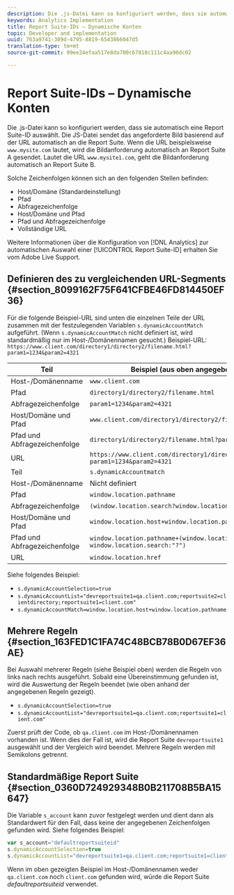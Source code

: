 ```yaml
---
description: Die .js-Datei kann so konfiguriert werden, dass sie automatisch eine Report Suite-ID auswählt.
keywords: Analytics Implementation
title: Report Suite-IDs – Dynamische Konten
topic: Developer and implementation
uuid: 763a9741-309d-4795-8819-6543866047d5
translation-type: tm+mt
source-git-commit: 99ee24efaa517e8da700c67818c111c4aa90dc02

---
```



# Report Suite-IDs – Dynamische Konten

Die .js-Datei kann so konfiguriert werden, dass sie automatisch eine Report Suite-ID auswählt. Die JS-Datei sendet das angeforderte Bild basierend auf der URL automatisch an die Report Suite. Wenn die URL beispielsweise `www.mysite.com` lautet, wird die Bildanforderung automatisch an Report Suite A gesendet. Lautet die URL `www.mysite1.com`, geht die Bildanforderung automatisch an Report Suite B.

Solche Zeichenfolgen können sich an den folgenden Stellen befinden:

* Host/Domäne (Standardeinstellung)
* Pfad
* Abfragezeichenfolge
* Host/Domäne und Pfad
* Pfad und Abfragezeichenfolge
* Vollständige URL

Weitere Informationen über die Konfiguration von [!DNL Analytics] zur automatischen Auswahl einer [!UICONTROL Report Suite-ID] erhalten Sie vom Adobe Live Support.

## Definieren des zu vergleichenden URL-Segments {#section_8099162F75F641CFBE46FD814450EF36}

Für die folgende Beispiel-URL sind unten die einzelnen Teile der URL zusammen mit der festzulegenden Variablen `s.dynamicAccountMatch` aufgeführt. (Wenn `s.dynamicAccountMatch` nicht definiert ist, wird standardmäßig nur im Host-/Domänennamen gesucht.)
Beispiel-URL: `https://www.client.com/directory1/directory2/filename.html?param1=1234&param2=4321`

| Teil | Beispiel (aus oben angegebener URL) |
|---|---|
| Host-/Domänenname | `www.client.com` |
| Pfad | `directory1/directory2/filename.html` |
| Abfragezeichenfolge | `param1=1234&param2=4321` |
| Host/Domäne und Pfad | `www.client.com/directory1/directory2/filename.html` |
| Pfad und Abfragezeichenfolge | `directory1/directory2/filename.html?param1=1234&param2=4321` |
| URL | `https://www.client.com/directory1/directory2/filename.html?param1=1234&param2=4321` |
| Teil | `s.dynamicAccountmatch` |
| Host-/Domänenname | Nicht definiert |
| Pfad | `window.location.pathname` |
| Abfragezeichenfolge | `(window.location.search?window.location.search:"?")` |
| Host/Domäne und Pfad | `window.location.host+window.location.pathname` |
| Pfad und Abfragezeichenfolge | `window.location.pathname+(window.location.search?window.location.search:"?")` |
| URL | `window.location.href` |

Siehe folgendes Beispiel:

* `s.dynamicAccountSelection=true`
* `s.dynamicAccountList="devreportsuite1=qa.client.com;reportsuite2=clientdirectory;reportsuite1=client.com"`
* `s.dynamicAccountMatch=window.location.host+window.location.pathname`

## Mehrere Regeln {#section_163FED1C1FA74C48BCB78B0D67EF36AE}

Bei Auswahl mehrerer Regeln (siehe Beispiel oben) werden die Regeln von links nach rechts ausgeführt. Sobald eine Übereinstimmung gefunden ist, wird die Auswertung der Regeln beendet (wie oben anhand der angegebenen Regeln gezeigt).

* `s.dynamicAccountSelection=true`
* `s.dynamicAccountList="devreportsuite1=qa.client.com;reportsuite1=client.com"`

Zuerst prüft der Code, ob `qa.client.com` im Host-/Domänennamen vorhanden ist. Wenn dies der Fall ist, wird die Report Suite `devreportsuite1` ausgewählt und der Vergleich wird beendet. Mehrere Regeln werden mit Semikolons getrennt.

## Standardmäßige Report Suite {#section_0360D724929348B0B211708B5BA15647}

Die Variable `s_account` kann zuvor festgelegt werden und dient dann als Standardwert für den Fall, dass keine der angegebenen Zeichenfolgen gefunden wird. Siehe folgendes Beispiel:

```javascript
var s_account="defaultreportsuiteid" 
s.dynamicAccountSelection=true 
s.dynamicAccountList="devreportsuite1=qa.client.com;reportsuite1=client.com" 
```

Wenn im oben gezeigten Beispiel im Host-/Domänennamen weder `qa.client.com` noch `client.com` gefunden wird, würde die Report Suite *defaultreportsuiteid* verwendet.
